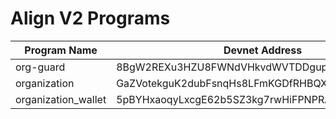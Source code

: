 # Align V2 Programs

| Program Name | Devnet Address | Description |
| ------------- | ------------- | ------------|
| org-guard  | 8BgW2REXu3HZU8FWNdVHkvdWVTDDgupmhLJk8dc86xA2  |
| organization  | GaZVotekguK2dubFsnqHs8LFmKGDfRHBQXrwfVEXPa96  |
| organization_wallet  | 5pBYHxaoqyLxcgE62b5SZ3kg7rwHiFPNPRAW6U6UkCsT  |
